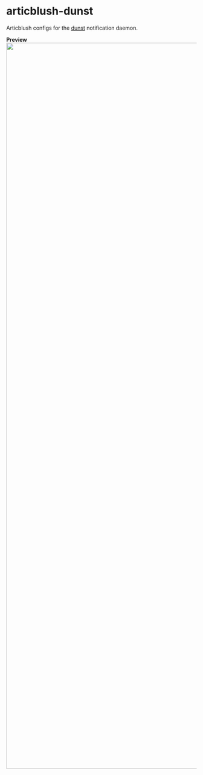 # articblush-dunst
Articblush configs for the [dunst](https://dunst-project.org/) notification daemon.

**Preview**
<br><img src="https://cdn.discordapp.com/attachments/635625917623828520/971811462932750356/05-05-22_1651767892.png?size=4096" width="1920"><br>
